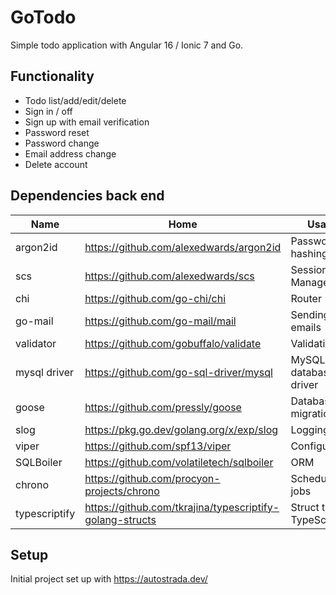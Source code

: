 # GoTodo

Simple todo application with Angular 16 / Ionic 7 and Go.

## Functionality
  - Todo list/add/edit/delete
  - Sign in / off
  - Sign up with email verification
  - Password reset
  - Password change
  - Email address change
  - Delete account


## Dependencies back end

| Name  | Home | Usage | 
|-------|------|-------|
| argon2id  | https://github.com/alexedwards/argon2id   | Password hashing |
| scs  | https://github.com/alexedwards/scs  | Session Management |
| chi  | https://github.com/go-chi/chi  | Router |
| go-mail  | https://github.com/go-mail/mail   | Sending emails |
| validator  | https://github.com/gobuffalo/validate   | Validation |
| mysql driver  | https://github.com/go-sql-driver/mysql   | MySQL database driver |
| goose | https://github.com/pressly/goose   | Database migration |
| slog | https://pkg.go.dev/golang.org/x/exp/slog | Logging |
| viper | https://github.com/spf13/viper   | Configuration |
| SQLBoiler  |  https://github.com/volatiletech/sqlboiler  | ORM |
| chrono | https://github.com/procyon-projects/chrono | Scheduling jobs |
| typescriptify | https://github.com/tkrajina/typescriptify-golang-structs | Struct to TypeScript |


## Setup

Initial project set up with https://autostrada.dev/
